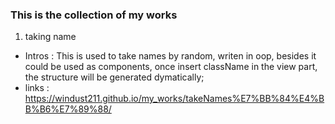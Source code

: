 ### This is the collection of my works
1. taking name
  - Intros : This is used to take names by  random, writen in oop, besides it could be used as components, once insert className in the view part, the structure will be generated dymatically;
  - links : https://windust211.github.io/my_works/takeNames%E7%BB%84%E4%BB%B6%E7%89%88/
